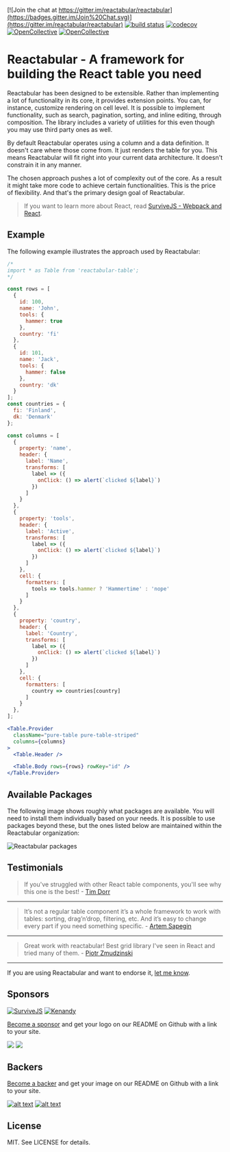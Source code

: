 [![Join the chat at https://gitter.im/reactabular/reactabular](https://badges.gitter.im/Join%20Chat.svg)](https://gitter.im/reactabular/reactabular) [![build status](https://secure.travis-ci.org/reactabular/reactabular.svg)](http://travis-ci.org/reactabular/reactabular) [![codecov](https://codecov.io/gh/reactabular/reactabular/branch/master/graph/badge.svg)](https://codecov.io/gh/reactabular/reactabular)
[![OpenCollective](https://opencollective.com/reactabular/backers/badge.svg)](#backers)
[![OpenCollective](https://opencollective.com/reactabular/sponsors/badge.svg)](#sponsors)

# Reactabular - A framework for building the React table you need

Reactabular has been designed to be extensible. Rather than implementing a lot of functionality in its core, it provides extension points. You can, for instance, customize rendering on cell level. It is possible to implement functionality, such as search, pagination, sorting, and inline editing, through composition. The library includes a variety of utilities for this even though you may use third party ones as well.

By default Reactabular operates using a column and a data definition. It doesn't care where those come from. It just renders the table for you. This means Reactabular will fit right into your current data architecture. It doesn't constrain it in any manner.

The chosen approach pushes a lot of complexity out of the core. As a result it might take more code to achieve certain functionalities. This is the price of flexibility. And that's the primary design goal of Reactabular.

> If you want to learn more about React, read [SurviveJS - Webpack and React](http://survivejs.com/).

## Example

The following example illustrates the approach used by Reactabular:

```jsx
/*
import * as Table from 'reactabular-table';
*/

const rows = [
  {
    id: 100,
    name: 'John',
    tools: {
      hammer: true
    },
    country: 'fi'
  },
  {
    id: 101,
    name: 'Jack',
    tools: {
      hammer: false
    },
    country: 'dk'
  }
];
const countries = {
  fi: 'Finland',
  dk: 'Denmark'
};

const columns = [
  {
    property: 'name',
    header: {
      label: 'Name',
      transforms: [
        label => ({
          onClick: () => alert(`clicked ${label}`)
        })
      ]
    }
  },
  {
    property: 'tools',
    header: {
      label: 'Active',
      transforms: [
        label => ({
          onClick: () => alert(`clicked ${label}`)
        })
      ]
    },
    cell: {
      formatters: [
        tools => tools.hammer ? 'Hammertime' : 'nope'
      ]
    }
  },
  {
    property: 'country',
    header: {
      label: 'Country',
      transforms: [
        label => ({
          onClick: () => alert(`clicked ${label}`)
        })
      ]
    },
    cell: {
      formatters: [
        country => countries[country]
      ]
    }
  },
];

<Table.Provider
  className="pure-table pure-table-striped"
  columns={columns}
>
  <Table.Header />

  <Table.Body rows={rows} rowKey="id" />
</Table.Provider>
```

## Available Packages

The following image shows roughly what packages are available. You will need to install them individually based on your needs. It is possible to use packages beyond these, but the ones listed below are maintained within the Reactabular organization:

![Reactabular packages](./images/overall.png)

## Testimonials

> If you've struggled with other React table components, you'll see why this one is the best! - [Tim Dorr](https://twitter.com/timdorr/status/750346565374455808)

---

> It’s not a regular table component it’s a whole framework to work with tables: sorting, drag’n’drop, filtering, etc. And it’s easy to change every part if you need something specific. - [Artem Sapegin](http://sapegin.me/)

---

> Great work with reactabular! Best grid library I've seen in React and tried many of them. - [Piotr Zmudzinski](https://github.com/reactabular/treetabular/issues/1#issue-204945773)

---

If you are using Reactabular and want to endorse it, [let me know](https://github.com/reactabular/reactabular/issues/new).

## Sponsors

[![SurviveJS](./images/survivejs.png)](http://survivejs.com/) [![Kenandy](./images/kenandy.png)](http://www.kenandy.com/)

[Become a sponsor](https://opencollective.com/reactabular#sponsor) and get your logo on our README on Github with a link to your site.

[![](https://opencollective.com/reactabular/sponsor/0/avatar.svg)](https://opencollective.com/reactabular/sponsor/0/website)
[![](https://opencollective.com/reactabular/sponsor/1/avatar.svg)](https://opencollective.com/reactabular/sponsor/1/website)

## Backers

[Become a backer](https://opencollective.com/reactabular#backer) and get your image on our README on Github with a link to your site.

[![alt text](https://opencollective.com/reactabular/backer/0/avatar.svg)](https://opencollective.com/reactabular/backer/0/website)
[![alt text](https://opencollective.com/reactabular/backer/1/avatar.svg)](https://opencollective.com/reactabular/backer/1/website)

## License

MIT. See LICENSE for details.
